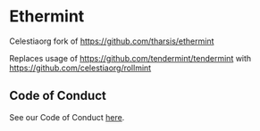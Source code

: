 # Ethermint

Celestiaorg fork of https://github.com/tharsis/ethermint

Replaces usage of https://github.com/tendermint/tendermint with https://github.com/celestiaorg/rollmint

## Code of Conduct

See our Code of Conduct [here](https://docs.celestia.org/community/coc).